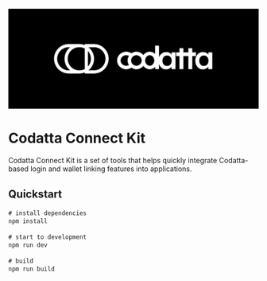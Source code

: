 ![brand-image](https://raw.githubusercontent.com/codatta/assets/refs/heads/main/brand-image.svg)

# Codatta Connect Kit

Codatta Connect Kit is a set of tools that helps quickly integrate Codatta-based login and wallet linking features into applications.

## Quickstart
```
# install dependencies
npm install

# start to development
npm run dev

# build
npm run build
```
